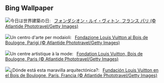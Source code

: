 ## Bing Wallpaper
![](https://www.bing.com/th?id=OHR.VuittonFoundation_JA-JP7245155728_UHD.jpg&w=1000)今日は世界建築の日:&nbsp;&ensp;[フォンダシオン・ルイ・ヴィトン, フランス パリ (© Atlantide Phototravel/Getty Images)](https://www.bing.com/th?id=OHR.VuittonFoundation_JA-JP7245155728_UHD.jpg)
<br><br/>
![](https://www.bing.com/th?id=OHR.VuittonFoundation_IT-IT8425877700_UHD.jpg&w=1000)Un centro d'arte per modaioli:&nbsp;&ensp;[Fondazione Louis Vuitton al Bois de Boulogne, Parigi (© Atlantide Phototravel/Getty Images)](https://www.bing.com/th?id=OHR.VuittonFoundation_IT-IT8425877700_UHD.jpg)
<br><br/>
![](https://www.bing.com/th?id=OHR.VuittonFoundation_FR-FR7982017521_UHD.jpg&w=1000)Un centre artistique à la mode:&nbsp;&ensp;[Fondation Louis Vuitton, Bois de Boulogne, Paris (© Atlantide Phototravel/Getty Images)](https://www.bing.com/th?id=OHR.VuittonFoundation_FR-FR7982017521_UHD.jpg)
<br><br/>
![](https://www.bing.com/th?id=OHR.VuittonFoundation_ES-ES1214729893_UHD.jpg&w=1000)¿Dónde está esta maravilla arquitectónica?:&nbsp;&ensp;[Fundación Louis Vuitton en el Bois de Boulogne, París, Francia (© Atlantide Phototravel/Getty Images)](https://www.bing.com/th?id=OHR.VuittonFoundation_ES-ES1214729893_UHD.jpg)
<br><br/>
